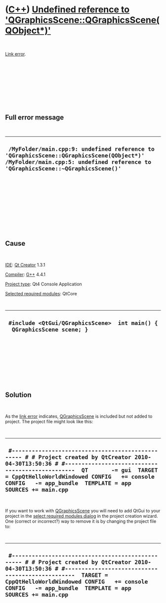 



 

 

 

 

 

([C++](Cpp.htm)) [Undefined reference to 'QGraphicsScene::QGraphicsScene(QObject\*)'](CppLinkErrorUndefinedReferenceToQGraphicsScene.htm)
=========================================================================================================================================

 

[Link error](CppLinkError.htm).

 

 

 

 

 

Full error message
------------------

 

  -----------------------------------------------------------------------------------------------------------------------------------------------------------------------------
  ` /MyFolder/main.cpp:9: undefined reference to 'QGraphicsScene::QGraphicsScene(QObject*)' /MyFolder/main.cpp:5: undefined reference to 'QGraphicsScene::~QGraphicsScene()'`
  -----------------------------------------------------------------------------------------------------------------------------------------------------------------------------

 

 

 

 

 

 

Cause
-----

 

[IDE](CppIde.htm): [Qt Creator](CppQt.htm) 1.3.1

[Compiler](CppCompiler.htm): [G++](CppGpp.htm) 4.4.1

[Project type](CppQtProjectType.htm): Qt4 Console Application

[Selected required modules](CppQtCreatorSelectRequiredModules.png):
QtCore

 

  ----------------------------------------------------------------------------
  ` #include <QtGui/QGraphicsScene>  int main() {   QGraphicsScene scene; }`
  ----------------------------------------------------------------------------

 

 

 

 

 

Solution
--------

 

As the [link error](CppLinkError.htm) indicates,
[QGraphicsScene](CppQGraphicsScene.htm) is included but not added to
project. The project file might look like this:

 

  ----------------------------------------------------------------------------------------------------------------------------------------------------------------------------------------------------------------------------------------------------------------------------------------------------
  ` #------------------------------------------------- # # Project created by QtCreator 2010-04-30T13:50:36 # #-------------------------------------------------  QT       -= gui  TARGET = CppQtHelloWorldWindowed CONFIG   += console CONFIG   -= app_bundle  TEMPLATE = app  SOURCES += main.cpp`
  ----------------------------------------------------------------------------------------------------------------------------------------------------------------------------------------------------------------------------------------------------------------------------------------------------

 

If you want to work with [QGraphicsScene](CppQGraphicsScene.htm) you
will need to add QtGui to your project in the [select required modules
dialog](CppQtCreatorSelectRequiredModules.png) in the project creation
wizard. One (correct or incorrect?) way to remove it is by changing the
project file to:

 

  -----------------------------------------------------------------------------------------------------------------------------------------------------------------------------------------------------------------------------------------------------------------------------------
  ` #------------------------------------------------- # # Project created by QtCreator 2010-04-30T13:50:36 # #-------------------------------------------------  TARGET = CppQtHelloWorldWindowed CONFIG   += console CONFIG   -= app_bundle  TEMPLATE = app  SOURCES += main.cpp`
  -----------------------------------------------------------------------------------------------------------------------------------------------------------------------------------------------------------------------------------------------------------------------------------

 

 

 

 

 





 



